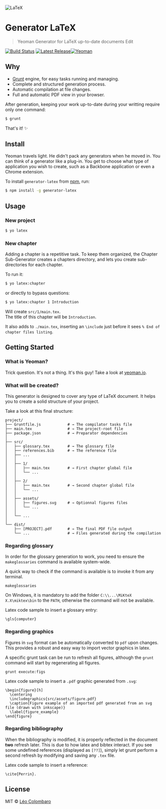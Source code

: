 ![LaTeX](https://upload.wikimedia.org/wikipedia/commons/thumb/9/92/LaTeX_logo.svg/220px-LaTeX_logo.svg.png)

# Generator LaTeX

> Yeoman Generator for LaTeX up-to-date documents Edit

[![Build Status](https://travis-ci.org/LeoColomb/generator-latex.svg?branch=master)](https://travis-ci.org/LeoColomb/generator-latex)
[![Latest Release](https://img.shields.io/npm/v/generator-latex.svg?style=flat)](https://www.npmjs.org/package/generator-latex)[![Yeoman](https://img.shields.io/badge/generator-yeoman-5aadbb.svg?style=flat)](http://yeoman.io)

## Why

* [Grunt](https://gruntjs.com/) engine, for easy tasks running and managing.
* Complete and structured generation process.
* Automatic compilation at file changes.
* Full and automatic PDF view in your browser.

After generation, keeping your work up-to-date during your writting require only one command:

```bash
$ grunt
```

That's it! :sparkles:

## Install

Yeoman travels light. He didn't pack any generators when he moved in. You can think of a generator like a plug-in. You get to choose what type of application you wish to create, such as a Backbone application or even a Chrome extension.

To install `generator-latex` from [npm](https://www.npmjs.org/), run:

```bash
$ npm install -g generator-latex
```

## Usage

### New project

```bash
$ yo latex
```

### New chapter

Adding a chapter is a repetitive task. To keep them organized, the Chapter Sub-Generator creates a chapters directory, and lets you create sub-directories for each chapter.

To run it:
```bash
$ yo latex:chapter
```

or directly to bypass questions:

```bash
$ yo latex:chapter 1 Introduction
```

Will create `src/1/main.tex`.  
The title of this chapter will be `Introduction`.

It also adds to `./main.tex`, inserting an `\include` just before it sees `% End of chapter files listing`.

## Getting Started

### What is Yeoman?

Trick question. It's not a thing. It's this guy! Take a look at [yeoman.io](http://yeoman.io).

### What will be created?

This generator is designed to cover any type of LaTeX document.
It helps you to create a solid structure of your project.

Take a look at this final structure:

```
project/
├── Gruntfile.js            # → The compilator tasks file
├── main.tex                # → The project-root file
├── package.json            # → Preparator dependencies
│
├── src/
│   ├── glossary.tex        # → The glossary file
│   ├── references.bib      # → The reference file
│   ├── ...
│   │
│   ├── 1/
│   │   ├── main.tex        # → First chapter global file
│   │   └── ...
│   │
│   ├── 2/
│   │   ├── main.tex        # → Second chapter global file
│   │   └── ...
│   │
│   ├── assets/
│   │   ├── figures.svg     # → Optionnal figures files
│   │   └── ...
│   │
│   └── ...
│
└── dist/
    ├── [PROJECT].pdf       # → The final PDF file output
    └── ...                 # → Files generated during the compilation
```

### Regarding glossary

In order for the glossary generation to work, you need to ensure the `makeglossaries` command is available system-wide.

A quick way to check if the command is available is to invoke it from any terminal.

```
makeglossaries
```

On Windows, it is mandatory to add the folder `C:\\...\MiKteX X.X\miktex\bin` to the `PATH`, otherwise the command will not be available.

Latex code sample to insert a glossary entry:
```
\gls{computer}
```

### Regarding graphics

Figures in `svg` format can be automatically converted to `pdf` upon changes.
This provides a robust and easy way to import vector graphics in latex.

A specific grunt task can be run to refresh all figures, although the `grunt` command will start by regenerating all figures.

```
grunt execute:figs
```

Latex code sample to insert a `.pdf` graphic generated from `.svg`:

```
\begin{figure}[h]
  \centering
  \includegraphics{src/assets/figure.pdf}
  \caption{Figure example of an imported pdf generated from an svg file (drawn with inkscape)}
  \label{figure_example}
\end{figure}
```

### Regarding bibliography

When the bibliography is modified, it is properly reflected in the document **two** refresh later. This is due to how latex and bibtex interact.
If you see some undefined references (displayed as `[??]`), simply let grunt perform a second refresh by modifying and saving any `.tex` file.

Latex code sample to insert a reference:
```
\cite{Perrin}.
```

## License

MIT © [Léo Colombaro](https://colombaro.fr)
